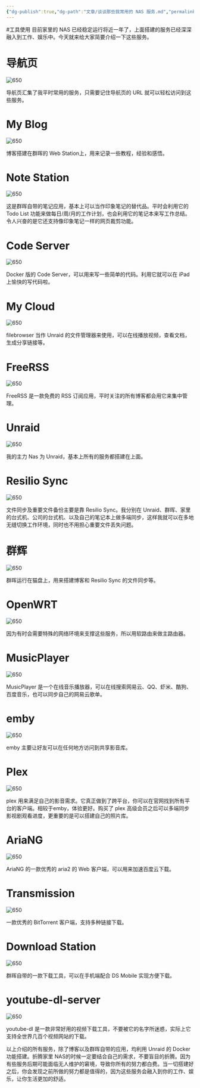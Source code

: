 ```yaml
---
{"dg-publish":true,"dg-path":"文章/谈谈那些我常用的 NAS 服务.md","permalink":"/文章/谈谈那些我常用的 NAS 服务/","noteIcon":"","created":"","updated":""}
---
```


#工具使用
目前家里的 NAS 已经稳定运行将近一年了，上面搭建的服务已经深深融入到工作、娱乐中。今天就来给大家简要介绍一下这些服务。

# 导航页

![650](/img/user/0.Asset/resource/20230908161735.png)

导航页汇集了我平时常用的服务，只需要记住导航页的 URL 就可以轻松访问到这些服务。

# My Blog

![650](%2020230908161838.png)

博客搭建在群晖的 Web Station上，用来记录一些教程，经验和感悟。

# Note Station

![650](%2020230908161920.png)

这是群晖自带的笔记应用，基本上可以当作印象笔记的替代品。平时会利用它的 Todo List 功能来做每日/周/月的工作计划，也会利用它的笔记本来写工作总结。令人兴奋的是它还支持像印象笔记一样的网页裁剪功能。

# Code Server

![650](%2020230908162003.png)

Docker 版的 Code Server，可以用来写一些简单的代码。利用它就可以在 iPad上愉快的写代码啦。

# My Cloud

![650](%2020230908162044.png)

filebrowser 当作 Unraid 的文件管理器来使用，可以在线播放视频，查看文档，生成分享链接等。

# FreeRSS

![650](%2020230908162122.png)

FreeRSS 是一款免费的 RSS 订阅应用，平时关注的所有博客都会用它来集中管理。

# Unraid

![650](%2020230908162202.png)

我的主力 Nas 为 Unraid，基本上所有的服务都搭建在上面。

# Resilio Sync

![650](%2020230908162240.png)

文件同步及重要文件备份主要是靠 Resilio Sync。我分别在 Unraid、群晖、家里的台式机、公司的台式机、以及自己的笔记本上做多端同步，这样我就可以在多地无缝切换工作环境，同时也不用担心重要文件丢失问题。

# 群辉

![650](%2020230908162310.png)

群晖运行在猫盘上，用来搭建博客和 Resilio Sync 的文件同步等。

# OpenWRT

![650](%2020230908162340.png)

因为有时会需要特殊的网络环境来支撑这些服务，所以用软路由来做主路由器。

# MusicPlayer

![650](%2020230908162419.png)

MusicPlayer 是一个在线音乐播放器，可以在线搜索网易云、QQ、虾米、酷狗、百度音乐，也可以同步自己的网易云歌单。

# emby

![650](%2020230908162530.png)

emby 主要让好友可以在任何地方访问到共享影音库。

# Plex

![650](%2020230908162617.png)

plex 用来满足自己的影音需求。它真正做到了跨平台，你可以在官网找到所有平台的客户端。相较于emby，体验更好。购买了 plex 高级会员之后可以多端同步影视剧观看进度，更重要的是可以搭建自己的照片库。

# AriaNG

![650](%2020230908162701.png)

AriaNG 的一款优秀的 aria2 的 Web 客户端，可以用来加速百度云下载。

# Transmission

![650](%2020230908162826.png)

一款优秀的 BitTorrent 客户端，支持多种链接下载。

# Download Station

![650](%2020230908162908.png)

群晖自带的一款下载工具，可以在手机端配合 DS Mobile 实现方便下载。

# youtube-dl-server

![650](%2020230908162956.png)

youtube-dl 是一款非常好用的视频下载工具，不要被它的名字所迷惑，实际上它支持全世界几百个视频网站的下载。

以上介绍的所有服务，除了博客以及群晖自带的应用，均利用 Unraid 的 Docker 功能搭建。折腾家里 NAS的时候一定要结合自己的需求，不要盲目的折腾。因为有些服务后期可能面临无人维护的窘境，导致你所有的努力都白费。当一切搭建好之后，你会发现之前所做的努力都是值得的，因为这些服务会融入到你的工作、娱乐，让你生活更加的舒适。